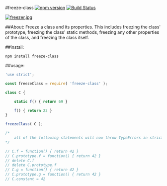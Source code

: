 #freeze-class [![npm version](https://badge.fury.io/js/freeze-class.svg)](https://badge.fury.io/js/freeze-class) [![Build Status](https://travis-ci.org/msteckyefantis/freeze-class.svg?branch=master)](https://travis-ci.org/msteckyefantis/freeze-class)

[![freezer.jpg](https://s29.postimg.org/gjwm9hhmv/freezer.jpg)](https://postimg.org/image/6zczmlsar/)

##About:
Freeze a class and its properties. This includes freezing the class' prototype, freezing the class' static methods, freezing any other properties of the class, and freezing the class itself.


##install:

```
npm install freeze-class
```

##usage:

```.js
'use strict';

const freezeClass = require( 'freeze-class' );

class C {

	static f() { return 69 }

	f() { return 22 }
}

freezeClass( C );

/*
	all of the following statements will now throw TypeErrors in strict mode:
*/

// C.f = function() { return 42 }
// C.prototype.f = function() { return 42 }
// delete C.f
// delete C.prototype.f
// C.g = function() { return 42 }
// C.prototype.g = function() { return 42 }
// C.constant = 42
```

